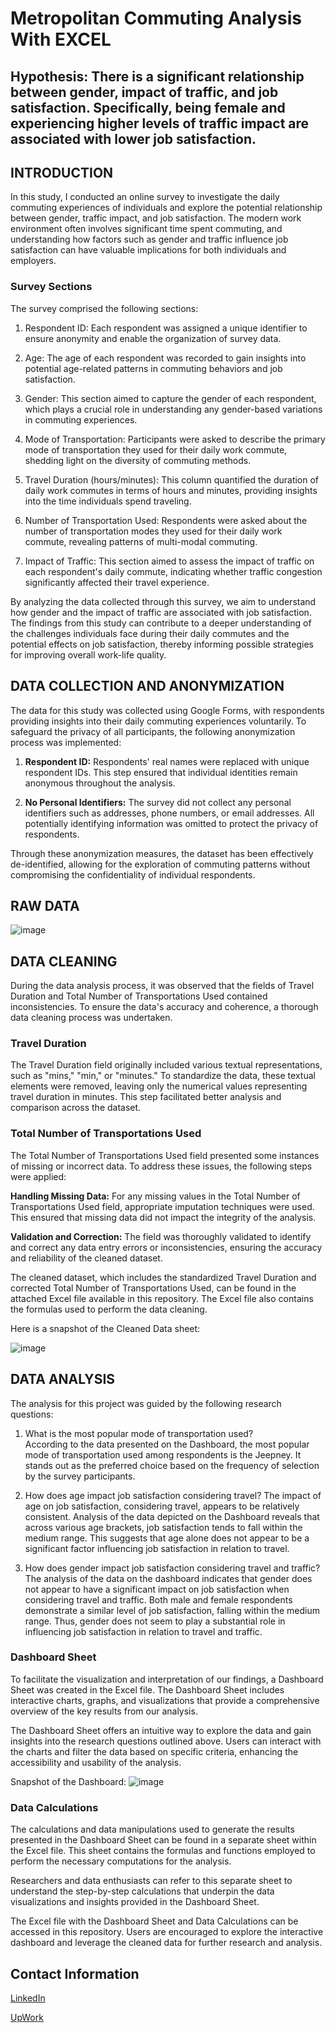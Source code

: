# Metropolitan Commuting Analysis With EXCEL

## Hypothesis: There is a significant relationship between gender, impact of traffic, and job satisfaction. Specifically, being female and experiencing higher levels of traffic impact are associated with lower job satisfaction.

## INTRODUCTION
In this study, I conducted an online survey to investigate the daily commuting experiences of individuals and explore the potential relationship between gender, traffic impact, and job satisfaction. The modern work environment often involves significant time spent commuting, and understanding how factors such as gender and traffic influence job satisfaction can have valuable implications for both individuals and employers.

### Survey Sections
The survey comprised the following sections:

1. Respondent ID: Each respondent was assigned a unique identifier to ensure anonymity and enable the organization of survey data.

2. Age: The age of each respondent was recorded to gain insights into potential age-related patterns in commuting behaviors and job satisfaction.

3. Gender: This section aimed to capture the gender of each respondent, which plays a crucial role in understanding any gender-based variations in commuting experiences.

4. Mode of Transportation: Participants were asked to describe the primary mode of transportation they used for their daily work commute, shedding light on the diversity of commuting methods.

5. Travel Duration (hours/minutes): This column quantified the duration of daily work commutes in terms of hours and minutes, providing insights into the time individuals spend traveling.

6. Number of Transportation Used: Respondents were asked about the number of transportation modes they used for their daily work commute, revealing patterns of multi-modal commuting.

7. Impact of Traffic: This section aimed to assess the impact of traffic on each respondent's daily commute, indicating whether traffic congestion significantly affected their travel experience.

By analyzing the data collected through this survey, we aim to understand how gender and the impact of traffic are associated with job satisfaction. The findings from this study can contribute to a deeper understanding of the challenges individuals face during their daily commutes and the potential effects on job satisfaction, thereby informing possible strategies for improving overall work-life quality.

## DATA COLLECTION AND ANONYMIZATION
The data for this study was collected using Google Forms, with respondents providing insights into their daily commuting experiences voluntarily. To safeguard the privacy of all participants, the following anonymization process was implemented:

1. **Respondent ID:** Respondents' real names were replaced with unique respondent IDs. This step ensured that individual identities remain anonymous throughout the analysis.

2. **No Personal Identifiers:** The survey did not collect any personal identifiers such as addresses, phone numbers, or email addresses. All potentially identifying information was omitted to protect the privacy of respondents.

Through these anonymization measures, the dataset has been effectively de-identified, allowing for the exploration of commuting patterns without compromising the confidentiality of individual respondents.

## RAW DATA

![image](https://github.com/ninogarcia/Excel-Data-Analysis/assets/7455410/11098e2a-27ad-4a21-9f02-e42bd98675fd)


## DATA CLEANING
During the data analysis process, it was observed that the fields of Travel Duration and Total Number of Transportations Used contained inconsistencies. To ensure the data's accuracy and coherence, a thorough data cleaning process was undertaken.

### Travel Duration
The Travel Duration field originally included various textual representations, such as "mins," "min," or "minutes." To standardize the data, these textual elements were removed, leaving only the numerical values representing travel duration in minutes. This step facilitated better analysis and comparison across the dataset.

### Total Number of Transportations Used
The Total Number of Transportations Used field presented some instances of missing or incorrect data. To address these issues, the following steps were applied:

**Handling Missing Data:** For any missing values in the Total Number of Transportations Used field, appropriate imputation techniques were used. This ensured that missing data did not impact the integrity of the analysis.

**Validation and Correction:** The field was thoroughly validated to identify and correct any data entry errors or inconsistencies, ensuring the accuracy and reliability of the cleaned dataset.

The cleaned dataset, which includes the standardized Travel Duration and corrected Total Number of Transportations Used, can be found in the attached Excel file available in this repository. The Excel file also contains the formulas used to perform the data cleaning.

Here is a snapshot of the Cleaned Data sheet:

![image](https://github.com/ninogarcia/Excel-Data-Analysis/assets/7455410/339a2a86-23a2-4adf-8599-2b50624509f7)


## DATA ANALYSIS

The analysis for this project was guided by the following research questions:

1. What is the most popular mode of transportation used?	
	According to the data presented on the Dashboard, the most popular mode of transportation used among respondents is the Jeepney. It stands out as the preferred choice based on the frequency of selection by the survey participants.
		
2. How does age impact job satisfaction considering travel?	
	The impact of age on job satisfaction, considering travel, appears to be relatively consistent. Analysis of the data depicted on the Dashboard reveals that across various age brackets, job satisfaction tends to fall within the medium range. This suggests that age alone does not appear to be a significant factor influencing job satisfaction in relation to travel.
	
3. How does gender impact job satisfaction considering travel and traffic?	
	The analysis of the data on the dashboard indicates that gender does not appear to have a significant impact on job satisfaction when considering travel and traffic. Both male and female respondents demonstrate a similar level of job satisfaction, falling within the medium range. Thus, gender does not seem to play a substantial role in influencing job satisfaction in relation to travel and traffic.


### Dashboard Sheet

To facilitate the visualization and interpretation of our findings, a Dashboard Sheet was created in the Excel file. The Dashboard Sheet includes interactive charts, graphs, and visualizations that provide a comprehensive overview of the key results from our analysis.

The Dashboard Sheet offers an intuitive way to explore the data and gain insights into the research questions outlined above. Users can interact with the charts and filter the data based on specific criteria, enhancing the accessibility and usability of the analysis.

Snapshot of the Dashboard:
![image](https://github.com/ninogarcia/Excel-Data-Analysis/assets/7455410/e6ee2338-e989-43d0-a7a2-d0faf39543eb)


### Data Calculations

The calculations and data manipulations used to generate the results presented in the Dashboard Sheet can be found in a separate sheet within the Excel file. This sheet contains the formulas and functions employed to perform the necessary computations for the analysis.

Researchers and data enthusiasts can refer to this separate sheet to understand the step-by-step calculations that underpin the data visualizations and insights provided in the Dashboard Sheet.

The Excel file with the Dashboard Sheet and Data Calculations can be accessed in this repository. Users are encouraged to explore the interactive dashboard and leverage the cleaned data for further research and analysis.


## Contact Information
[LinkedIn](https://www.linkedin.com/in/ninogarci/)
&nbsp;

[UpWork](https://www.upwork.com/freelancers/~01dd78612ac234aadd)


